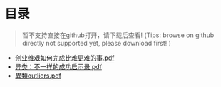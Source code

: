 # 目录
> 暂不支持直接在github打开，请下载后查看! (Tips: browse on github directly not supported yet, please download first! )
- [创业维艰如何完成比难更难的事.pdf](./创业维艰如何完成比难更难的事.pdf)
- [异类：不一样的成功启示录.pdf](./异类：不一样的成功启示录.pdf)
- [異類outliers.pdf](./異類outliers.pdf)